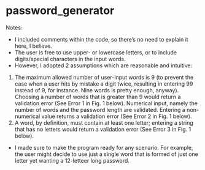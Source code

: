 # password_generator

Notes:
-	I included comments within the code, so there’s no need to explain it here, I believe.
-	The user is free to use upper- or lowercase letters, or to include digits/special characters in the input words.
-	However, I adopted 2 assumptions which are reasonable and intuitive:
1.	The maximum allowed number of user-input words is 9 (to prevent the case when a user hits by mistake a digit twice, resulting in entering 99 instead of 9, for instance. Nine words is pretty enough, anyway). Choosing a number of words that is greater than 9 would return a validation error (See Error 1 in Fig. 1 below). Numerical input, namely the number of words and the password length are validated. Entering a non-numerical value returns a validation error (See Error 2 in Fig. 1 below).
2.	A word, by definition, must contain at least one letter; entering a string that has no letters would return a validation error (See Error 3 in Fig. 1 below).
-	I made sure to make the program ready for any scenario. For example, the user might decide to use just a single word that is formed of just one letter yet wanting a 12-letteer long password. 

